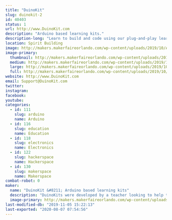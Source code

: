 ```yaml
---
title: "DuinoKit"
slug: duinokit-2
id: 40403
status: 1
url: http://www.DuinoKit.com
description: "Arduino based learning kits."
description-long: "Learn to build and code using our plug-and-play learning kits.  No soldering or breadboarding."
location: Spirit Building
image: http://makers.makerfaireorlando.com/wp-content/uploads/2019/10/Avatar-Kit-895x1024.png
image-primary:
  thumbnail: http://makers.makerfaireorlando.com/wp-content/uploads/2019/10/Avatar-Kit-150x150.png
  medium: http://makers.makerfaireorlando.com/wp-content/uploads/2019/10/Avatar-Kit-262x300.png
  large: http://makers.makerfaireorlando.com/wp-content/uploads/2019/10/Avatar-Kit-895x1024.png
  full: http://makers.makerfaireorlando.com/wp-content/uploads/2019/10/Avatar-Kit.png
website: http://www.DuinoKit.com
email: Support@DuinoKit.com
twitter: 
instagram: 
facebook: 
youtube: 
categories:
  - id: 111
    slug: arduino
    name: Arduino
  - id: 116
    slug: education
    name: Education
  - id: 118
    slug: electronics
    name: Electronics
  - id: 122
    slug: hackerspace
    name: Hackerspace
  - id: 130
    slug: makerspace
    name: Makerspace
combat-robot: 0
maker:
  name: "DuinoKit &#8211; Arduino based learning kits"
  description: "DuinoKits were developed by a teacher looking to help teach kids about electronics and coding using Arduino."
  image-primary: http://makers.makerfaireorlando.com/wp-content/uploads/2019/10/DK-Avatar.jpg
last-modified-db: "2019-11-05 15:22:13"
last-exported: "2020-08-07 07:54:56"
---
```

